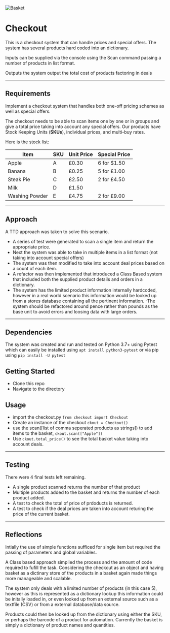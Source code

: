 
![Basket](https://www.materialui.co/materialIcons/action/shopping_basket_black_192x192.png)

# Checkout

This is a checkout system that can handle prices and special offers.  The system has several products hard coded into an dictionary.

Inputs can be supplied via the console using the Scan command passing a number of products in list format.

Outputs the system output the total cost of products factoring in deals

---
## Requirements
Implement a checkout system that handles both one-off pricing schemes as well as special offers.

The checkout needs to be able to scan items one by one or in groups and give a total price taking into account any special offers. Our products have Stock Keeping Units (**SKUs**), individual prices, and multi-buy rates.

Here is the stock list:

|Item            | SKU | Unit Price | Special Price  |
| -------------- | --- | ---------- | -------------- |
| Apple          | A   | £0.30      | 6 for $1.50    |
| Banana         | B   | £0.25      | 5 for £1.00    |
| Steak Pie      | C   | £2.50      | 2 for £4.50    |
| Milk           | D   | £1.50      |                |
| Washing Powder | E   | £4.75      | 2 for £9.00    |

---
## Approach
A TTD approach was taken to solve this scenario.
- A series of test were generated to scan a single item and return the appropriate price.
- Next the system was able to take in multiple items in a list format (not taking into account special offers)
- The system was then modified to take into account deal prices based on a count of each item.
- A refactor was then implemented that introduced a Class Based system that included both the supplied product details and orders in a dictionary.
- The system has the limited product information internally hardcoded, however in a real world scenario this information would be looked up from a stores database containing all the pertinent information.
-The system should be refactored around pence rather than pounds as the base unit to avoid errors and loosing data with large orders.

---
## Dependencies
The system was created and run and tested on Python 3.7+ using Pytest which can easily be installed using ```apt install python3-pytest``` or via pip using ```pip install -U pytest```

## Getting Started
- Clone this repo
- Navigate to the directory

## Usage
- import the checkout.py ```from checkout import Checkout```
- Create an instance of the checkout ```ckout = Checkout()```
- use the scan([list of comma seperated products as strings]) to add items to the basket, ```ckout.scan(["Apple"])```
- Use ```ckout.total_price()``` to see the total basket value taking into account deals.

---
## Testing
There were 4 final tests left remaining.
- A single product scanned returns the number of that product
- Multiple products added to the basket and returns the number of each product added.
- A test to check the total of price of prdoducts is returned.
- A test to check if the deal prices are taken into account returing the price of the current basket.

---
## Reflections
Intially the use of simple functions sufficed for single item but required the passing of parameters and global variables.

A Class based approach simplied the process and the amount of code required to fufill the task.  Considering the checkout as an object and having basket as a dictinary store of the products in a basket again made things more manageable and scalable.

The system only deals with a limited number of products (in this case 5), however as this is represented as a dictionary lookup this information could be initally loaded in, or even looked up from an external source such as a textfile (CSV) or from a external database/data source.

Products could then be looked up from the dictionary using either the SKU, or perhaps the barcode of a product for automation.  Currently the basket is simply a dictionary of product names and quantities.